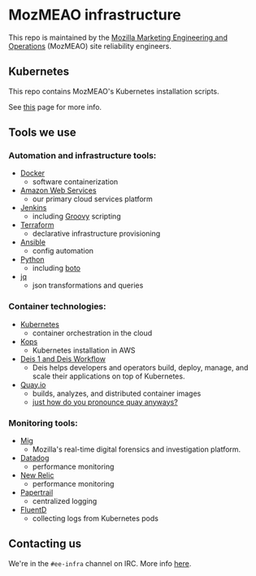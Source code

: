 # MozMEAO infrastructure

This repo is maintained by the [Mozilla Marketing Engineering and Operations](https://mozilla.github.io/meao/) (MozMEAO) site reliability engineers.

## Kubernetes

This repo contains MozMEAO's Kubernetes installation scripts.

See [this](https://github.com/mozmar/infra/tree/master/k8s) page for more info.

## Tools we use

### Automation and infrastructure tools:

- [Docker](https://www.docker.com/)
	- software containerization
- [Amazon Web Services](https://aws.amazon.com/)
	- our primary cloud services platform
- [Jenkins](https://jenkins.io/)
	- including [Groovy](http://www.groovy-lang.org/) scripting
- [Terraform](https://www.terraform.io/)
	- declarative infrastructure provisioning
- [Ansible](https://www.ansible.com/)
	- config automation
- [Python](https://www.python.org/)
	- including [boto](https://github.com/boto/boto)
- [jq](https://stedolan.github.io/jq/)
	- json transformations and queries

### Container technologies:

- [Kubernetes](https://kubernetes.io/)
	- container orchestration in the cloud
- [Kops](https://github.com/kubernetes/kops)
	- Kubernetes installation in AWS
- [Deis 1 and Deis Workflow](https://deis.com/)
	- Deis helps developers and operators build, deploy, manage, and scale their applications on top of Kubernetes.
- [Quay.io](https://quay.io/repository/)
	- builds, analyzes, and distributed container images
	- [just how do you pronounce quay anyways?](https://www.youtube.com/watch?v=6LRYrGJg-PM)

### Monitoring tools:

- [Mig](http://mig.mozilla.org/)
	- Mozilla's real-time digital forensics and investigation platform.
- [Datadog](https://www.datadoghq.com/)
	- performance monitoring
- [New Relic](https://newrelic.com/)
	- performance monitoring
- [Papertrail](https://papertrailapp.com/)
	- centralized logging
- [FluentD](http://www.fluentd.org/)
	- collecting logs from Kubernetes pods

	
## Contacting us

We're in the `#ee-infra` channel on IRC. More info [here](https://wiki.mozilla.org/IRC).
